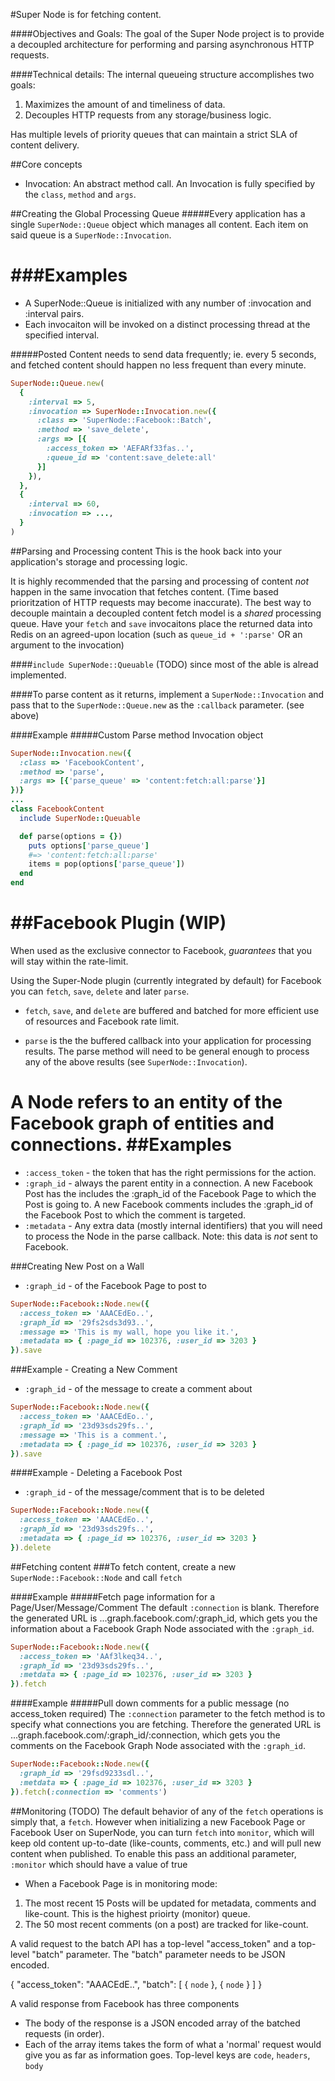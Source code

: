 #Super Node is for fetching content.

####Objectives and Goals:
The goal of the Super Node project is to provide a decoupled architecture for performing
and parsing asynchronous HTTP requests.

####Technical details:
The internal queueing structure accomplishes two goals:

1. Maximizes the amount of and timeliness of data.
2. Decouples HTTP requests from any storage/business logic.

Has multiple levels of priority queues that can maintain a strict SLA of content delivery.

##Core concepts
- Invocation: An abstract method call. An Invocation is fully specified by the `class`, `method` and `args`.


##Creating the Global Processing Queue
#####Every application has a single `SuperNode::Queue` object which manages all content. Each item on said queue is a `SuperNode::Invocation`.

###Examples
====
- A SuperNode::Queue is initialized with any number of :invocation and :interval pairs.
- Each invocaiton will be invoked on a distinct processing thread at the specified interval.

#####Posted Content needs to send data frequently; ie. every 5 seconds, and fetched content should happen no less frequent than every minute.

```ruby
SuperNode::Queue.new(
  {
    :interval => 5,
    :invocation => SuperNode::Invocation.new({
      :class => 'SuperNode::Facebook::Batch',
      :method => 'save_delete',
      :args => [{
        :access_token => 'AEFARf33fas..',
        :queue_id => 'content:save_delete:all'
      }]
    }),
  },
  { 
    :interval => 60,
    :invocation => ...,
  }
)
```

##Parsing and Processing content
This is the hook back into your application's storage and processing logic.

It is highly recommended that the parsing and processing of content _not_ happen in the same invocation that fetches content. (Time based prioritzation of HTTP requests may become inaccurate).
The best way to decouple maintain a decoupled content fetch model is a _shared_ processing queue. Have your `fetch` and `save` invocaitons place the returned data into Redis on an agreed-upon location (such as `queue_id + ':parse'` OR an argument to the invocation)

####`include SuperNode::Queuable` (TODO) since most of the able is alread implemented.

####To parse content as it returns, implement a `SuperNode::Invocation` and pass that to the `SuperNode::Queue.new` as the `:callback` parameter. (see above)

####Example
#####Custom Parse method Invocation object

```ruby
SuperNode::Invocation.new({
  :class => 'FacebookContent',
  :method => 'parse',
  :args => [{'parse_queue' => 'content:fetch:all:parse'}]
})}
...
class FacebookContent
  include SuperNode::Queuable

  def parse(options = {})
    puts options['parse_queue']
    #=> 'content:fetch:all:parse'
    items = pop(options['parse_queue'])
  end
end
```

##Facebook Plugin (WIP)
====
When used as the exclusive connector to Facebook, _guarantees_ that you will stay within the rate-limit. 

Using the Super-Node plugin (currently integrated by default) for Facebook you can `fetch`, `save`, `delete` and later `parse`.

- `fetch`, `save`, and `delete` are buffered and batched for more efficient use of resources and Facebook rate limit.

- `parse` is the the buffered callback into your application for processing results. The parse method will need to be general enough to process any of the above results (see `SuperNode::Invocation`).

A Node refers to an entity of the Facebook graph of entities and connections.
##Examples
====

- `:access_token` - the token that has the right permissions for the action.
- `:graph_id` - always the parent entity in a connection. A new Facebook Post has the includes the :graph_id of the Facebook Page to which the Post is going to. A new Facebook comments includes the :graph_id of the Facebook Post to which the comment is targeted.
- `:metadata` - Any extra data (mostly internal identifiers) that you will need to process the Node in the parse callback. Note: this data is _not_ sent to Facebook.

###Creating New Post on a Wall
- `:graph_id` - of the Facebook Page to post to

```ruby
SuperNode::Facebook::Node.new({
  :access_token => 'AAACEdEo..',
  :graph_id => '29fs2sds3d93..',
  :message => 'This is my wall, hope you like it.',
  :metadata => { :page_id => 102376, :user_id => 3203 }
}).save
```

###Example - Creating a New Comment
- `:graph_id` - of the message to create a comment about

```ruby
SuperNode::Facebook::Node.new({
  :access_token => 'AAACEdEo..',
  :graph_id => '23d93sds29fs..',
  :message => 'This is a comment.',
  :metadata => { :page_id => 102376, :user_id => 3203 }
}).save
```

####Example - Deleting a Facebook Post
- `:graph_id` - of the message/comment that is to be deleted

```ruby
SuperNode::Facebook::Node.new({
  :access_token => 'AAACEdEo..',
  :graph_id => '23d93sds29fs..',
  :metadata => { :page_id => 102376, :user_id => 3203 }
}).delete
```

##Fetching content
###To fetch content, create a new `SuperNode::Facebook::Node` and call `fetch`

####Example
#####Fetch page information for a Page/User/Message/Comment
The default `:connection` is blank. Therefore the generated URL is ...graph.facebook.com/:graph_id, which gets you the information about a Facebook Graph Node associated with the `:graph_id`.

```ruby
SuperNode::Facebook::Node.new({
  :access_token => 'AAf3lkeq34..',
  :graph_id => '23d93sds29fs..',
  :metdata => { :page_id => 102376, :user_id => 3203 }
}).fetch
```

####Example
#####Pull down comments for a public message (no access_token required)
The `:connection` parameter to the fetch method is to specify what connections you are fetching.
Therefore the generated URL is ...graph.facebook.com/:graph_id/:connection, which gets you the comments on the Facebook Graph Node associated with the `:graph_id`.

```ruby
SuperNode::Facebook::Node.new({
  :graph_id => '29fsd9233sdl..',
  :metdata => { :page_id => 102376, :user_id => 3203 }
}).fetch(:connection => 'comments')
```

##Monitoring (TODO)
The default behavior of any of the `fetch` operations is simply that, a `fetch`. However when initializing a new Facebook Page or Facebook User on SuperNode, you can turn `fetch` into `monitor`, which will keep old content up-to-date (like-counts, comments, etc.) and will pull new content when published. To enable this pass an additional parameter, `:monitor` which should have a value of true

- When a Facebook Page is in monitoring mode:

1. The most recent 15 Posts will be updated for metadata, comments and like-count. This is the highest prioirty (monitor) queue.
2. The 50 most recent comments (on a post) are tracked for like-count.

A valid request to the batch API has a top-level "access_token" and a top-level "batch" parameter. The "batch" parameter needs to be JSON encoded.

{
  "access_token": "AAACEdE..",
  "batch": 
  [
    { `node` },
    { `node` }
  ]
}

A valid response from Facebook has three components
- The body of the response is a JSON encoded array of the batched requests (in order).
- Each of the array items takes the form of what a 'normal' request would give you as far as information goes. Top-level keys are `code`, `headers`, `body`
